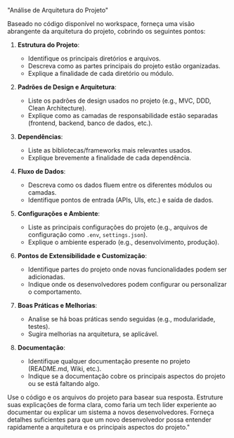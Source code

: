 "Análise de Arquitetura do Projeto"

Baseado no código disponível no workspace, forneça uma visão abrangente da arquitetura do projeto, cobrindo os seguintes pontos:

1. **Estrutura do Projeto**:
   - Identifique os principais diretórios e arquivos.
   - Descreva como as partes principais do projeto estão organizadas.
   - Explique a finalidade de cada diretório ou módulo.

2. **Padrões de Design e Arquitetura**:
   - Liste os padrões de design usados no projeto (e.g., MVC, DDD, Clean Architecture).
   - Explique como as camadas de responsabilidade estão separadas (frontend, backend, banco de dados, etc.).

3. **Dependências**:
   - Liste as bibliotecas/frameworks mais relevantes usados.
   - Explique brevemente a finalidade de cada dependência.

4. **Fluxo de Dados**:
   - Descreva como os dados fluem entre os diferentes módulos ou camadas.
   - Identifique pontos de entrada (APIs, UIs, etc.) e saída de dados.

5. **Configurações e Ambiente**:
   - Liste as principais configurações do projeto (e.g., arquivos de configuração como `.env`, `settings.json`).
   - Explique o ambiente esperado (e.g., desenvolvimento, produção).

6. **Pontos de Extensibilidade e Customização**:
   - Identifique partes do projeto onde novas funcionalidades podem ser adicionadas.
   - Indique onde os desenvolvedores podem configurar ou personalizar o comportamento.

7. **Boas Práticas e Melhorias**:
   - Analise se há boas práticas sendo seguidas (e.g., modularidade, testes).
   - Sugira melhorias na arquitetura, se aplicável.

8. **Documentação**:
   - Identifique qualquer documentação presente no projeto (README.md, Wiki, etc.).
   - Indique se a documentação cobre os principais aspectos do projeto ou se está faltando algo.

Use o código e os arquivos do projeto para basear sua resposta. Estruture suas explicações de forma clara, como faria um tech líder experiente ao documentar ou explicar um sistema a novos desenvolvedores. Forneça detalhes suficientes para que um novo desenvolvedor possa entender rapidamente a arquitetura e os principais aspectos do projeto."